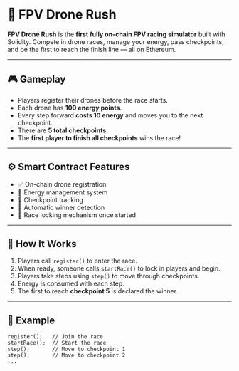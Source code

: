 # 🚀 FPV Drone Rush

**FPV Drone Rush** is the **first fully on-chain FPV racing simulator** built with Solidity. Compete in drone races, manage your energy, pass checkpoints, and be the first to reach the finish line — all on Ethereum.

---

## 🎮 Gameplay

- Players register their drones before the race starts.
- Each drone has **100 energy points**.
- Every step forward **costs 10 energy** and moves you to the next checkpoint.
- There are **5 total checkpoints**.
- The **first player to finish all checkpoints** wins the race! 

---

## ⚙️ Smart Contract Features

- ✅ On-chain drone registration
- 🔋 Energy management system
- 🏁 Checkpoint tracking
- 👑 Automatic winner detection
- 🛑 Race locking mechanism once started

---

## 🧠 How It Works

1. Players call `register()` to enter the race.
2. When ready, someone calls `startRace()` to lock in players and begin.
3. Players take steps using `step()` to move through checkpoints.
4. Energy is consumed with each step.
5. The first to reach **checkpoint 5** is declared the winner.

---

## 🧪 Example

```solidity
register();   // Join the race
startRace();  // Start the race
step();       // Move to checkpoint 1
step();       // Move to checkpoint 2
...
